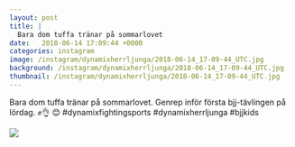 ```yaml
---
layout: post
title: |
  Bara dom tuffa tränar på sommarlovet
date:   2018-06-14 17:09:44 +0000
categories: instagram
image: /instagram/dynamixherrljunga/2018-06-14_17-09-44_UTC.jpg
background: /instagram/dynamixherrljunga/2018-06-14_17-09-44_UTC.jpg
thumbnail: /instagram/dynamixherrljunga/2018-06-14_17-09-44_UTC.jpg
---
```

Bara dom tuffa tränar på sommarlovet. Genrep inför första bjj-tävlingen på lördag. ✊👌 😊 #dynamixfightingsports  #dynamixherrljunga #bjjkids



<img src='/www-dynamix-herrljunga/instagram/dynamixherrljunga/2018-06-14_17-09-44_UTC.jpg' class='img-fluid' />
